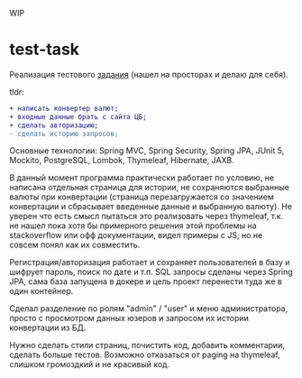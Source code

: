 WIP

# test-task
Реализация тестового [задания](https://github.com/revkov/JAVA.SB2.TEST) (нашел на просторах и делаю для себя).

tldr: 
```diff
+ написать конвертер валют;
+ входные данные брать с сайта ЦБ;
+ сделать авторизацию;
- сделать историю запросов;
```

 Основные технологии: Spring MVC, Spring Security, Spring JPA, JUnit 5, Mockito, PostgreSQL, Lombok, Thymeleaf,
Hibernate, JAXB.

 В данный момент программа практически работает по условию, не написана отдельная страница для истории, не сохраняются
выбранные валюты при конвертации (страница перезагружается со значением конвертации и сбрасывает введенные данные и
выбранную валюту). Не уверен что есть смысл пытаться это реализовать через thymeleaf, т.к. не нашел пока хотя бы
примерного решения этой проблемы на stackoverflow или офф документации, видел примеры с JS, но не совсем понял как
их совместить.

 Регистрация/авторизация работает и сохраняет пользователей в базу и шифрует пароль, поиск по дате и т.п. SQL запросы
сделаны через Spring JPA, сама база запущена в докере и цель проект перенести туда же в один контейнер.

Сделал разделение по ролям "admin" / "user" и меню администратора, просто с просмотром данных юзеров и запросом их
истории конвертации из БД.
 
 Нужно сделать стили страниц, почистить код, добавить комментарии, сделать больше тестов. Возможно отказаться от paging
на thymeleaf, слишком громоздкий и не красивый код.
